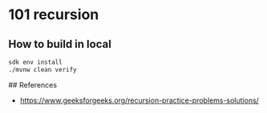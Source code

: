 # 101 recursion

## How to build in local

```bash
sdk env install
./mvnw clean verify
```

## References

- https://www.geeksforgeeks.org/recursion-practice-problems-solutions/